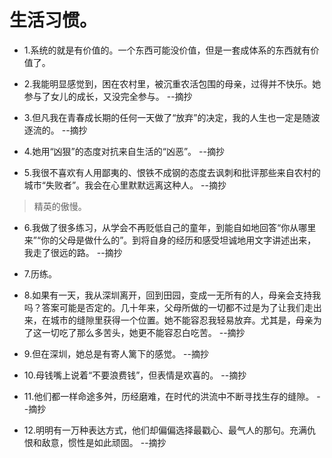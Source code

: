 # 生活习惯。

- 1.系统的就是有价值的。一个东西可能没价值，但是一套成体系的东西就有价值了。

- 2.我能明显感觉到，困在农村里，被沉重农活包围的母亲，过得并不快乐。她参与了女儿的成长，又没完全参与。 --摘抄

- 3.但凡我在青春成长期的任何一天做了“放弃”的决定，我的人生也一定是随波逐流的。 --摘抄

- 4.她用“凶狠”的态度对抗来自生活的“凶恶”。 --摘抄

- 5.我很不喜欢有人用鄙夷的、恨铁不成钢的态度去讽刺和批评那些来自农村的城市“失败者”。我会在心里默默远离这种人。 --摘抄

>精英的傲慢。

- 6.我做了很多练习，从学会不再贬低自己的童年，到能自如地回答“你从哪里来”“你的父母是做什么的”。到将自身的经历和感受坦诚地用文字讲述出来，我走了很远的路。 --摘抄

- 7.历练。

- 8.如果有一天，我从深圳离开，回到田园，变成一无所有的人，母亲会支持我吗？答案可能是否定的。几十年来，父母所做的一切都不过是为了让我们走出来，在城市的缝隙里获得一个位置。她不能容忍我轻易放弃。尤其是，母亲为了这一切吃了那么多苦头，她更不能容忍白吃苦。 --摘抄

- 9.但在深圳，她总是有寄人篱下的感觉。 --摘抄

- 10.母钱嘴上说着“不要浪费钱”，但表情是欢喜的。 --摘抄

- 11.他们都一样命途多舛，历经磨难，在时代的洪流中不断寻找生存的缝隙。 --摘抄

- 12.明明有一万种表达方式，他们却偏偏选择最戳心、最气人的那句。充满仇恨和敌意，惯性是如此顽固。 --摘抄
